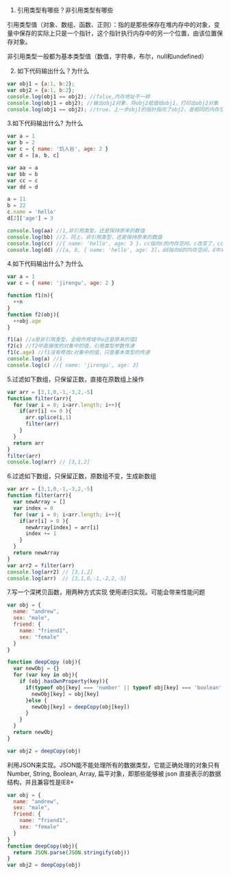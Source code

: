 1. 引用类型有哪些？非引用类型有哪些

引用类型值（对象、数组、函数、正则）：指的是那些保存在堆内存中的对象，变量中保存的实际上只是一个指针，这个指针执行内存中的另一个位置，由该位置保存对象。

非引用类型一般都为基本类型值（数值，字符串，布尔，null和undefined）

2. 如下代码输出什么？为什么

```javascript
var obj1 = {a:1, b:2};
var obj2 = {a:1, b:2};
console.log(obj1 == obj2); //false,内存地址不一样
console.log(obj1 = obj2); //输出obj2对象，将obj2赋值给obj1，打印出obj2对象
console.log(obj1 == obj2); //true，上一步obj1的指针指向了obj2，是相同的内存空间
```

3.如下代码输出什么? 为什么

```javascript
var a = 1
var b = 2
var c = { name: '饥人谷', age: 2 }
var d = [a, b, c]

var aa = a
var bb = b
var cc = c
var dd = d

a = 11
b = 22
c.name = 'hello'
d[2]['age'] = 3

console.log(aa) //1,非引用类型，还是保持原来的数值
console.log(bb) //2，同上，非引用类型，还是保持原来的数值
console.log(cc) //{ name: 'hello', age: 3 }，cc指向c的内存空间，c改变了，cc也会跟着改变。d数组中引用的是c的地址，修改d中的c也会改变原来的c属性值。
console.log(dd) //[a, b, { name: 'hello', age: 3]，dd指向d的内存空间，d中对象c的属性改变了，dd中也跟着d一起改变。
```

4.如下代码输出什么? 为什么

```javascript
var a = 1
var c = { name: 'jirengu', age: 2 }

function f1(n){
  ++n
}
function f2(obj){
  ++obj.age
}

f1(a) //a是非引用类型，全局作用域中a还是原来的值1
f2(c) //f2中直接改的对象中的值，引用类型参数传递
f1(c.age) //f1没有修改c对象中的值，只是基本类型的传递
console.log(a) //1
console.log(c) //{ name: 'jirengu', age: 3}
```


5.过滤如下数组，只保留正数，直接在原数组上操作

```javascript
var arr = [3,1,0,-1,-3,2,-5]
function filter(arr){
  for (var i = 0; i<arr.length; i++){
    if(arr[i] <= 0 ){
      arr.splice(i,1)
      filter(arr)
    }
  }
  return arr
}
filter(arr)
console.log(arr) // [3,1,2]
```

6.过滤如下数组，只保留正数，原数组不变，生成新数组

```javascript
var arr = [3,1,0,-1,-3,2,-5]
function filter(arr){
  var newArray = []
  var index = 0
  for (var i = 0; i<arr.length; i++){
    if(arr[i] > 0 ){
      newArray[index] = arr[i]
      index += 1
    }
  }
  return newArray
}
var arr2 = filter(arr)
console.log(arr2) // [3,1,2]
console.log(arr)  // [3,1,0,-1,-2,2,-5]
```

7.写一个深拷贝函数，用两种方式实现
使用递归实现。可能会带来性能问题
```javascript
var obj = {
  name: "andrew",
  sex: "male",
  friend: {
    name: "friend1",
    sex: "female"
  }
}

function deepCopy (obj){
  var newObj = {}
  for (var key in obj){
    if (obj.hasOwnProperty(key)){
      if(typeof obj[key] === 'number' || typeof obj[key] === 'boolean' || typeof obj[key] === 'string' || obj[key] === null || obj[key] === undefined){
        newObj[key] = obj[key]
      }else {
        newObj[key] = deepCopy(obj[key])
      }
    }
  }
  return newObj
}

var obj2 = deepCopy(obj)
```
利用JSON来实现。JSON能不能处理所有的数据类型，它能正确处理的对象只有 Number, String, Boolean, Array, 扁平对象，即那些能够被 json 直接表示的数据结构，并且兼容性是IE8+
```javascript
var obj = {
  name: "andrew",
  sex: "male",
  friend: {
    name: "friend1",
    sex: "female"
  }
}
function deepCopy(obj){
  return JSON.parse(JSON.stringify(obj))
}
var obj2 = deepCopy(obj)
```